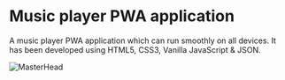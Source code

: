 # Music player PWA application
A music player PWA application which can run smoothly on all devices. It has been developed using HTML5, CSS3, Vanilla JavaScript &amp; JSON.

![MasterHead](https://d3h2k7ug3o5pb3.cloudfront.net/image/2021-02-04/32246670-66a7-11eb-8ff0-3f5d98ddd5ff.jpg)
